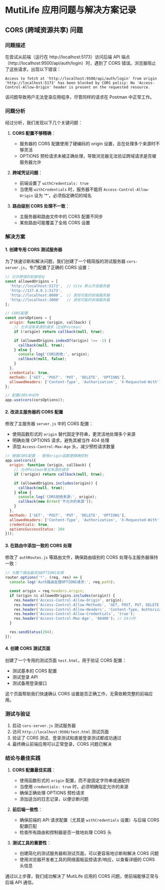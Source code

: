 # MutiLife 应用问题与解决方案记录

## CORS (跨域资源共享) 问题

### 问题描述

在尝试从前端（运行在 http://localhost:5173）访问后端 API 端点（http://localhost:9500/api/auth/login）时，遇到了 CORS 错误。浏览器阻止了这些请求，出现以下错误：

```
Access to fetch at 'http://localhost:9500/api/auth/login' from origin 'http://localhost:5173' has been blocked by CORS policy: No 'Access-Control-Allow-Origin' header is present on the requested resource.
```

该问题导致用户无法登录应用程序，尽管同样的请求在 Postman 中正常工作。

### 问题分析

经过分析，我们发现以下几个关键问题：

1. **CORS 配置不够精确**：
   - 服务器的 CORS 配置使用了硬编码的 origin 设置，且在处理多个来源时不够灵活
   - OPTIONS 预检请求未被正确处理，导致浏览器无法验证跨域请求是否被服务器允许

2. **跨域凭证问题**：
   - 前端设置了 `withCredentials: true`
   - 当使用 `withCredentials` 时，服务器不能将 `Access-Control-Allow-Origin` 设为 '*'，必须指定确切的域名

3. **路由级别 CORS 处理不一致**：
   - 主服务器和路由文件中的 CORS 配置不同步
   - 某些路由可能覆盖了全局 CORS 设置

### 解决方案

#### 1. 创建专用 CORS 测试服务器

为了快速诊断和解决问题，我们创建了一个精简版的测试服务器 `cors-server.js`，专门配置了正确的 CORS 设置：

```javascript
// 允许跨域的前端地址
const allowedOrigins = [
  'http://localhost:5173',  // Vite 默认开发服务器
  'http://127.0.0.1:5173',
  'http://localhost:8080',  // 其他可能的前端服务器
  'http://localhost:3000'   // 其他可能的前端服务器
];

// CORS配置
const corsOptions = {
  origin: function (origin, callback) {
    // 允许没有来源的请求（比如Postman）
    if (!origin) return callback(null, true);

    if (allowedOrigins.indexOf(origin) !== -1) {
      callback(null, true);
    } else {
      console.log('CORS拒绝:', origin);
      callback(null, false);
    }
  },
  credentials: true,
  methods: ['GET', 'POST', 'PUT', 'DELETE', 'OPTIONS'],
  allowedHeaders: ['Content-Type', 'Authorization', 'X-Requested-With']
};

// 配置CORS中间件
app.use(cors(corsOptions));
```

#### 2. 改进主服务器的 CORS 配置

修改了主服务器 `server.js` 中的 CORS 配置：

- 使用函数形式的 `origin` 替代固定字符串，更灵活地处理多个来源
- 明确处理 OPTIONS 请求，避免其被当作 404 处理
- 添加 `Access-Control-Max-Age` 头，减少预检请求数量

```javascript
// 增强CORS配置 - 使用origin函数更精确控制
app.use(cors({
  origin: function (origin, callback) {
    // 允许Postman等无来源的请求
    if (!origin) return callback(null, true);

    if (allowedOrigins.includes(origin)) {
      callback(null, true);
    } else {
      console.log('CORS拒绝来源:', origin);
      callback(new Error('不允许的来源'));
    }
  },
  methods: ['GET', 'POST', 'PUT', 'DELETE', 'OPTIONS'],
  allowedHeaders: ['Content-Type', 'Authorization', 'X-Requested-With'],
  credentials: true,
  optionsSuccessStatus: 204
}));
```

#### 3. 在路由中添加一致的 CORS 处理

修改了 `authRoutes.js` 等路由文件，确保路由级别的 CORS 处理与主服务器保持一致：

```javascript
// 为整个路由器添加OPTIONS处理
router.options('*', (req, res) => {
  console.log('Auth路由处理OPTIONS请求:', req.path);

  const origin = req.headers.origin;
  if (origin && allowedOrigins.includes(origin)) {
    res.header('Access-Control-Allow-Origin', origin);
    res.header('Access-Control-Allow-Methods', 'GET, POST, PUT, DELETE, OPTIONS');
    res.header('Access-Control-Allow-Headers', 'Content-Type, Authorization, X-Requested-With');
    res.header('Access-Control-Allow-Credentials', 'true');
    res.header('Access-Control-Max-Age', '86400'); // 24小时
  }

  res.sendStatus(204);
});
```

#### 4. 创建 CORS 测试页面

创建了一个专用的测试页面 `test.html`，用于验证 CORS 配置：

- 测试基本的 CORS 配置
- 测试登录 API
- 测试备用登录接口

这个页面帮助我们快速确认 CORS 设置是否正确工作，无需依赖完整的前端应用。

### 测试与验证

1. 启动 `cors-server.js` 测试服务器
2. 访问 `http://localhost:9500/test.html` 测试页面
3. 验证了 CORS 测试、登录测试和直接登录测试都成功通过
4. 最终确认前端应用可以正常登录，CORS 问题已解决

### 结论与最佳实践

1. **CORS 配置最佳实践**：
   - 使用函数形式的 `origin` 配置，而不是固定字符串或通配符
   - 当使用 `credentials: true` 时，必须明确指定允许的来源
   - 确保正确处理 OPTIONS 预检请求
   - 添加适当的日志记录，以便诊断问题

2. **前后端一致性**：
   - 确保前端的 API 请求配置（尤其是 `withCredentials` 设置）与后端 CORS 配置匹配
   - 检查所有路由和控制器是否一致地处理 CORS 头

3. **测试工具的重要性**：
   - 创建简化的测试服务器和测试页面，可以更容易地诊断和解决 CORS 问题
   - 使用浏览器开发者工具的网络面板监控请求/响应，以查看详细的 CORS 头信息

通过以上步骤，我们成功解决了 MutiLife 应用的 CORS 问题，使前端能够正常与后端 API 通信。
